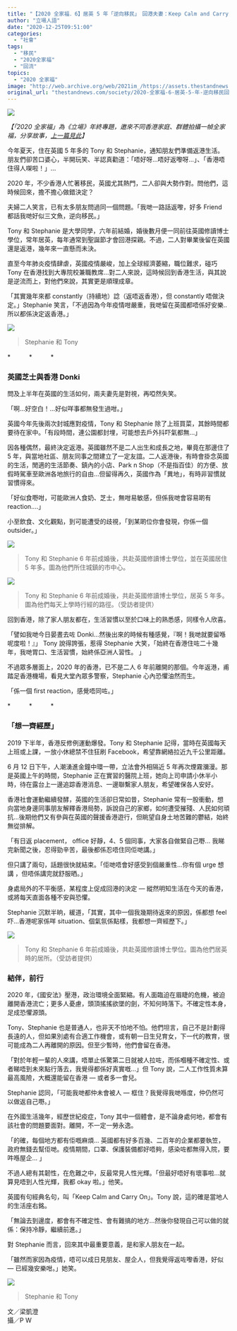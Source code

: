 ```yaml
---
title: "【2020 全家福．6】居英 5 年「逆向移民」　回港夫妻：Keep Calm and Carry On"
author: "立場人語"
date: "2020-12-25T09:51:00"
categories:
  - "社會"
tags:
  - "移民"
  - "2020全家福"
  - "回流"
topics:
  - "2020 全家福"
image: "http://web.archive.org/web/2021im_/https://assets.thestandnews.com/media/photos/Layer201_2IiWp_uDeRzDK.png"
original_url: "thestandnews.com/society/2020-全家福-6-居英-5-年-逆向移民回港夫妻-keep-calm-and-carry-on"
---
```

![](http://web.archive.org/web/2021im_/https://assets.thestandnews.com/media/photos/Layer201_2IiWp_uDeRzDK.png)

_【「2020 全家福」為《立場》年終專題，邀來不同香港家庭、群體拍攝一幀全家福，分享故事，[上一篇見此](../../politics/2020-%E5%85%A8%E5%AE%B6%E7%A6%8F-5-12-%E6%B8%AF%E4%BA%BA%E6%9C%AA%E6%AD%B8-%E9%84%A7%E6%A3%A8%E7%84%B6%E6%AF%8D-%E6%9E%97%E9%84%AD%E4%BD%A0%E5%81%9A%E9%81%8E%E4%B9%9C-%E5%BC%9F-%E7%B5%95%E6%9C%9B%E4%B8%AD%E6%95%A3%E6%92%AD%E7%87%AD%E5%85%89/)】_

今年夏天，住在英國 5 年多的 Tony 和 Stephanie，通知朋友們準備返港生活。朋友們卻苦口婆心，半開玩笑、半認真勸道：「唔好呀…唔好返嚟呀…」、「香港唔住得人㗎啦！」…

2020 年，不少香港人忙著移民，英國尤其熱門，二人卻與大勢作對。問他們，這時候回來，擔不擔心做錯決定？

夫婦二人笑言，已有太多朋友問過同一個問題。「我哋一路話返嚟，好多 Friend 都話我哋好似三文魚，逆向移民。」

Tony 和 Stephanie 是大學同學，六年前結婚，婚後數月便一同前往英國修讀博士學位，常年居英，每年通常到聖誕節才會回港探親。不過，二人對畢業後留在英國還是返港，幾年來一直懸而未決。

直至今年肺炎疫情肆虐，英國疫情嚴峻，加上全球經濟萎縮，職位難求，碰巧 Tony 在香港找到大專院校兼職教席…對二人來說，這時候回到香港生活，與其說是逆流而上，對他們來說，其實更是順理成章。

「其實幾年來都 constantly（持續地）諗（返唔返香港），但 constantly 唔做決定。」Stephanie 笑言，「不過因為今年疫情咁嚴重，我哋留在英國都唔係好安樂.. 所以都係決定返香港。」

![](http://web.archive.org/web/2021im_/https://assets.thestandnews.com/media/photos/132147566_10222005821767045_134921050872588734_o_DJrUJ_0ZXkQUc.jpg)
> Stephanie 和 Tony

\*　　　\*　　　\*

### **英國芝士與香港 Donki**

問及上半年在英國的生活如何，兩夫妻先是對視，再啞然失笑。

「啊…好空白！…好似咩事都無發生過咁。」

英國今年先後兩次封城應對疫情，Tony 和 Stephanie 除了上班買菜，其餘時間都要待在家中。「有段時間，連公園都封埋，可能想去戶外抖吓氣都無…」

因各種偶然，最終決定返港。英國雖然不是二人出生和成長之地，畢竟在那邊住了 5 年，與當地社區、朋友同事之間建立了一定友誼。二人返港後，有時會掛念英國的生活，閒適的生活節奏、鎮內的小店、Park n Shop（不是指百佳）的方便、放假時駕車至歐洲各地旅行的自由…但留得再久，英國作為「異地」，有時非習慣就習慣得來。

「好似食嘢咁，可能歐洲人食奶、芝士，無咁易敏感，但係我哋會容易啲有 reaction....」

小至飲食、文化觀點，到可能遭受的歧視，「到某啲位你會發現，你係一個 outsider。」

![](http://web.archive.org/web/2021im_/https://assets.thestandnews.com/media/photos/132663173_10157274917910583_1745169928992652823_o_9PkkC_qKHCcKi.jpg)
> Tony 和 Stephanie 6 年前成婚後，共赴英國修讀博士學位，並在英國居住 5 年多。圖為他們所住城鎮的市中心。

![](http://web.archive.org/web/2021im_/https://assets.thestandnews.com/media/photos/130958738_10157274917970583_5845058966479403372_o_1eBtk_UU333Rq.jpg)
> Tony 和 Stephanie 6 年前成婚後，共赴英國修讀博士學位，居英 5 年多。圖為他們每天上學時行經的路徑。（受訪者提供）

回到香港，除了家人朋友都在，生活習慣以至於口味上的熟悉感，同樣令人欣喜。

「譬如我哋今日晏晝去咗 Donki…然後出來的時候有種感覺，『啊！我哋就要留喺呢度啦！』」 Tony 說得誇張，惹得 Stephanie 大笑，「始終在香港住咗二十幾年，我哋胃口、生活習慣，始終係亞洲人習性。 」

不過眾多層面上，2020 年的香港，已不是二人 6 年前離開的那個。今年返港，甫踏足香港機場，看見大堂內眾多警察，Stephanie 心內恐懼油然而生。

「係一個 first reaction，感覺唔同咗。」

\*　　　\*　　　\*

### **「想一齊經歷」**

2019 下半年，香港反修例運動爆發。Tony 和 Stephanie 記得，當時在英國每天上班或上課，一放小休總禁不住狂刷 Facebook，希望靠網絡拉近九千公里距離。

6 月 12 日下午，人潮湧進金鐘中環一帶，立法會外相隔近 5 年再次煙霧瀰漫。那是英國上午的時間，Stephanie 正在實習的醫院上班，她向上司申請小休半小時，待在露台上一邊追踪香港消息、一邊聯繫家人朋友，希望確保各人安好。

香港社會運動繼續發酵，英國的生活卻日常如昔，Stephanie 常有一股衝動，想向當地身邊同事朋友解釋香港局勢，訴說自己的家鄉，如何遭受摧殘、人民如何頑抗…後期他們又有參與在英國的聲援香港遊行，但眺望自身土地苦難的鬱結，始終無從排解。

「有日返 placement， office 好靜，4、5 個同事，大家各自做緊自己嘢... 我睇完新聞之後，忍得勁辛苦，最後都係忍唔住同佢哋講。」

但只講了兩句，話題很快就結束。「佢哋唔會好感受到個嚴重性…你有個 urge 想講 ，但唔係講完就舒服晒。」

身處局外的不平衡感，某程度上促成回港的決定 — 縱然明知生活在今天的香港，或將每天直面各種不安與恐懼。

Stephanie 沉默半晌，緩道，「其實，其中一個我幾期待返來的原因，係都想 feel 吓…香港呢家係咩 situation、個氣氛係點樣，我都想一齊經歷下。」

![](http://web.archive.org/web/2021im_/https://assets.thestandnews.com/media/photos/131822877_10157274917940583_6203158899807338664_o_Y2Pig_JTB28Hg.jpg)
> Tony 和 Stephanie 6 年前成婚後，共赴英國修讀博士學位。圖為他們居英時的居所。（受訪者提供）

### **結伴，前行**

2020 年，《國安法》壓港，政治環境全面緊縮。有人面臨迫在眉睫的危機，被迫離開香港流亡；更多人憂慮，頭頂搖搖欲墜的劍，不知何時落下。不確定性本身，足成恐懼源頭。

Tony、Stephanie 也是普通人，也非天不怕地不怕。他們坦言，自己不是計劃得長遠的人，但如果別處有合適工作機會，或有朝一日生兒育女，下一代的教育，很可能成為二人再離開的原因。但至少暫時，他們會留在香港。

「對於年輕一輩的人來講，唔單止係驚第二日就被人拉咗，而係嗰種不確定性、或者睇唔到未來點行落去，我覺得都係好真實嘅...」但 Tony 說，二人工作性質未算最高風險，大概還能留在香港 — 或者多一會兒。

Stephanie 認同，「可能我哋都仲未會被人 — 框住？我覺得我哋喺度，仲仍然可以做返自己嘢。」

在外國生活幾年，經歷世紀疫症，Tony 其中一個體會，是不論身處何地，都會有該社會的問題要面對。離開，不一定一勞永逸。

「的確，每個地方都有佢嘅麻煩... 英國都有好多百幾、二百年的企業都要執笠，政府無錢去幫佢哋。疫情期間，口罩、保護裝備都好唔夠，感染咗都無得入院，要吽喺屋企... 」

不過人總有其韌性，在危難之中，反最常見人性光輝。「但最好唔好有壞事啦…就算見唔到人性光輝，我都 okay 啦。」他笑。

英國有句經典名句，叫「Keep Calm and Carry On」。Tony 說，這的確是當地人的生活座右銘。

「無論去到邊度，都會有不確定性、會有難搞的地方…然後你發現自己可以做的就係：保持冷靜，繼續前進。」

對 Stephanie 而言，回來其中最重要意義，是和家人朋友在一起。

「雖然而家因為疫情，唔可以成日見朋友、屋企人，但我覺得返咗嚟香港，好似 — 已經幾安樂咁。」她笑。

![](http://web.archive.org/web/2021im_/https://assets.thestandnews.com/media/photos/131927720_10222005820927024_1646369985088528821_o_co1yY_f5rMxwN.jpg)
> Stephanie 和 Tony

文／梁凱澄  
攝／P W